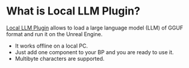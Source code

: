 # What is Local LLM Plugin?

[Local LLM Plugin](https://vrlab.akiya-souken.co.jp/en/products/localllmplugin/) allows to load a large language model (LLM) of GGUF format and run it on the Unreal Engine.

<!-- <iframe width="560" height="315" src="https://www.youtube.com/embed/xjIJklDqJdE" title="YouTube video player" frameborder="0" allow="accelerometer; autoplay; clipboard-write; encrypted-media; gyroscope; picture-in-picture" allowfullscreen></iframe> -->

- It works offline on a local PC.
- Just add one component to your BP and you are ready to use it.
- Multibyte characters are supported.